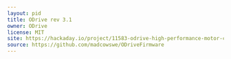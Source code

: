 ```yaml
---
layout: pid
title: ODrive rev 3.1
owner: ODrive
license: MIT
site: https://hackaday.io/project/11583-odrive-high-performance-motor-control
source: https://github.com/madcowswe/ODriveFirmware
---
```

